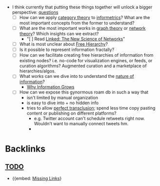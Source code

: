 - I think currently that putting these things together will unlock a bigger perspective: [questions](<questions.md>)
    - [ ] How can we apply [category theory](<category theory.md>) to [informetrics](<informetrics.md>)? What are the most important concepts from the former to understand?
    - [ ] What are the most important works in [graph theory](<graph theory.md>) or [network theory](<network theory.md>)? Which insights can we extract?
        - "[ ] Read [Linked: The New Science of Networks](<Linked: The New Science of Networks.md>)"
    - [ ] What is most unclear about [Free Hierarchy](<Free Hierarchy.md>)?
    - [ ] Is it possible to represent information fractally?
    - [ ] How can we facilitate creating free hierarchies of information from existing nodes? i.e. no-code for visualization engines, or feeds, or curation algorithms? Augmented curation and a marketplace of hierarchies/algos.
    - [ ] What works can we dive into to understand the [nature of information](<nature of information.md>)? 
        - [Why Information Grows](<Why Information Grows.md>)
    - [ ] How can we expose this gynormous roam db in such a way that 
        - isn't limited by manual organization
        - is easy to dive into + no hidden info
        - tries to allow [perfect transclusion](<perfect transclusion.md>); spend less time copy pasting content or publishing on different platforms?
            - e.g. Twitter account can't schedule retweets right now. Wouldn't want to manually connect tweets hm.
            - 

# Backlinks
## [TODO](<TODO.md>)
- {{embed: [Missing Links](<Missing Links.md>)}

